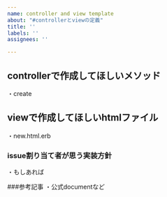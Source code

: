 ```yaml
---
name: controller and view template
about: "#controllerとviewの定義"
title: ''
labels: ''
assignees: ''

---
```


## controllerで作成してほしいメソッド
・create
## viewで作成してほしいhtmlファイル
・new.html.erb

### issue割り当て者が思う実装方針
・もしあれば

###参考記事
・公式documentなど

